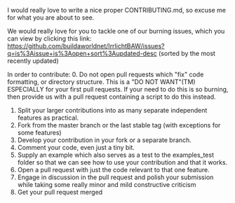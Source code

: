 I would really love to write a nice proper CONTRIBUTING.md, so excuse me for what you are about to see.

We would really love for you to tackle one of our burning issues, which you can view by clicking this link:
https://github.com/buildaworldnet/IrrlichtBAW/issues?q=is%3Aissue+is%3Aopen+sort%3Aupdated-desc
(sorted by the most recently updated)

In order to contribute:
0. Do not open pull requests which "fix" code formatting, or directory structure. This is a "DO NOT WANT"(TM) ESPECIALLY for your first pull requests. If your need to do this is so burning, then provide us with a pull request containing a script to do this instead.
1. Split your larger contributions into as many separate independent features as practical.
2. Fork from the master branch or the last stable tag (with exceptions for some features)
3. Develop your contribution in your fork or a separate branch.
4. Comment your code, even just a tiny bit.
5. Supply an example which also serves as a test to the examples_test folder so that we can see how to use your contribution and that it works.
6. Open a pull request with just the code relevant to that one feature.
7. Engage in discussion in the pull request and polish your submission while taking some really minor and mild constructive criticism
8. Get your pull request merged
